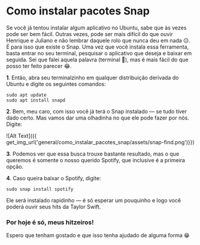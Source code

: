 # Como instalar pacotes Snap 

Se você já tentou instalar algum aplicativo no Ubuntu, sabe que às vezes pode ser bem fácil. Outras vezes, pode ser mais difícil do que ouvir Henrique e Juliano e não lembrar daquele rolo que nunca deu em nada 😑.  
É para isso que existe o Snap. Uma vez que você instala essa ferramenta, basta entrar no seu terminal, pesquisar o aplicativo que deseja e baixar em seguida. Sei que falei aquela palavra (terminal 👻), mas é mais fácil do que posso ter feito parecer 😂.

**1**. Então, abra seu terminalzinho em qualquer distribuição derivada do Ubuntu e digite os seguintes comandos:

```
sudo apt update
sudo apt install snapd
```

**2**. Bem, meu caro, com isso você já terá o Snap instalado — se tudo tiver dado certo. Mas vamos dar uma olhadinha no que ele pode fazer por nós. Digite:

![Alt Text]({{ get_img_url('general/como_instalar_pacotes_snap/assets/snap-find.png')}})

**3**. Podemos ver que essa busca trouxe bastante resultado, mas o que queremos é somente o nosso querido Spotify, que inclusive é a primeira opção.

**4**. Caso queira baixar o Spotify, digite:

```
sudo snap install spotify
```

Ele será instalado rapidinho — é só esperar um pouquinho e logo você poderá ouvir seus hits da Taylor Swift.

### Por hoje é só, meus hitzeiros!

Espero que tenham gostado e que isso tenha ajudado de alguma forma 😁
